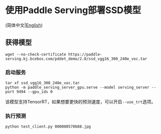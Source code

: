 # 使用Paddle Serving部署SSD模型

(简体中文|[English](./README.md))

## 获得模型
```
wget --no-check-certificate https://paddle-serving.bj.bcebos.com/pddet_demo/2.0/ssd_vgg16_300_240e_voc.tar
```


### 启动服务
```
tar xf ssd_vgg16_300_240e_voc.tar
python -m paddle_serving_server_gpu.serve --model serving_server --port 9494 --gpu_ids 0
```

该模型支持TensorRT，如果想要更快的预测速度，可以开启`--use_trt`选项。

### 执行预测
```
python test_client.py 000000570688.jpg
```

